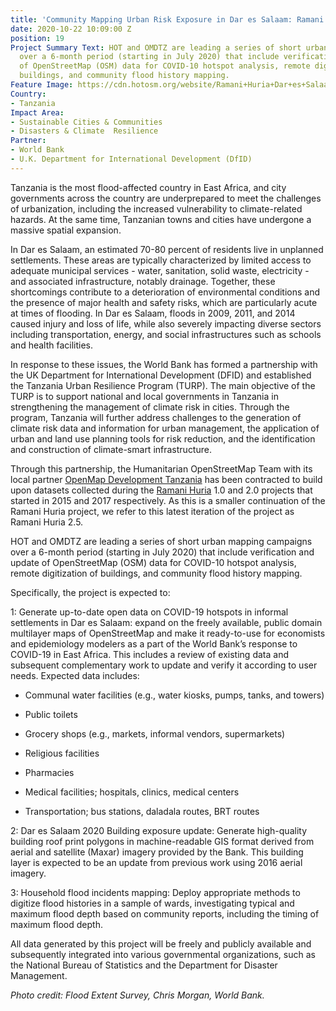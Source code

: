 ```yaml
---
title: 'Community Mapping Urban Risk Exposure in Dar es Salaam: Ramani Huria Extension'
date: 2020-10-22 10:09:00 Z
position: 19
Project Summary Text: HOT and OMDTZ are leading a series of short urban mapping campaigns
  over a 6-month period (starting in July 2020) that include verification and update
  of OpenStreetMap (OSM) data for COVID-10 hotspot analysis, remote digitization of
  buildings, and community flood history mapping.
Feature Image: https://cdn.hotosm.org/website/Ramani+Huria+Dar+es+Salaam+v3.jpg
Country:
- Tanzania
Impact Area:
- Sustainable Cities & Communities
- Disasters & Climate  Resilience
Partner:
- World Bank
- U.K. Department for International Development (DfID)
---
```


Tanzania is the most flood-affected country in East Africa, and city governments across the country are underprepared to meet the challenges of urbanization, including the increased vulnerability to climate-related hazards. At the same time, Tanzanian towns and cities have undergone a massive spatial expansion.

In Dar es Salaam, an estimated 70-80 percent of residents live in unplanned settlements. These areas are typically characterized by limited access to adequate municipal services - water, sanitation, solid waste, electricity - and associated infrastructure, notably drainage. Together, these shortcomings contribute to a deterioration of environmental conditions and the presence of major health and safety risks, which are particularly acute at times of flooding. In Dar es Salaam, floods in 2009, 2011, and 2014 caused injury and loss of life, while also severely impacting diverse sectors including transportation, energy, and social infrastructures such as schools and health facilities.

In response to these issues, the World Bank has formed a partnership with the UK Department for International Development (DFID) and established the Tanzania Urban Resilience Program (TURP). The main objective of the TURP is to support national and local governments in Tanzania in strengthening the management of climate risk in cities. Through the program, Tanzania will further address challenges to the generation of climate risk data and information for urban management, the application of urban and land use planning tools for risk reduction, and the identification and construction of climate-smart infrastructure.

Through this partnership, the Humanitarian OpenStreetMap Team with its local partner [OpenMap Development Tanzania](https://omdtz.or.tz) has been contracted to build upon datasets collected during the [Ramani Huria](https://www.hotosm.org/projects/dar_ramani_huria_dar_open_map) 1.0 and 2.0 projects that started in 2015 and 2017 respectively. As this is a smaller continuation of the Ramani Huria project, we refer to this latest iteration of the project as Ramani Huria 2.5.

HOT and OMDTZ are leading a series of short urban mapping campaigns over a 6-month period (starting in July 2020) that include verification and update of OpenStreetMap (OSM) data for COVID-10 hotspot analysis, remote digitization of buildings, and community flood history mapping.

Specifically, the project is expected to:

1: Generate up-to-date open data on COVID-19 hotspots in informal settlements in Dar es Salaam: expand on the freely available, public domain multilayer maps of OpenStreetMap and make it ready-to-use for economists and epidemiology modelers as a part of the World Bank’s response to COVID-19 in East Africa. This includes a review of existing data and subsequent complementary work to update and verify it according to user needs.
Expected data includes:

* Communal water facilities (e.g., water kiosks, pumps, tanks, and towers)

* Public toilets

* Grocery shops (e.g., markets, informal vendors, supermarkets)

* Religious facilities

* Pharmacies

* Medical facilities; hospitals, clinics, medical centers

* Transportation; bus stations, daladala routes, BRT routes

2: Dar es Salaam 2020 Building exposure update: Generate high-quality building roof print polygons in machine-readable GIS format derived from aerial and satellite (Maxar) imagery provided by the Bank. This building layer is expected to be an update from previous work using 2016 aerial imagery.

3: Household flood incidents mapping: Deploy appropriate methods to digitize flood histories in a sample of wards, investigating typical and maximum flood depth based on community reports, including the timing of maximum flood depth.

All data generated by this project will be freely and publicly available and subsequently integrated into various governmental organizations, such as the National Bureau of Statistics and the Department for Disaster Management.

*Photo credit: Flood Extent Survey, Chris Morgan, World Bank.*